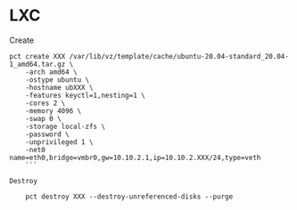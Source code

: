 # LXC

Create
```
pct create XXX /var/lib/vz/template/cache/ubuntu-20.04-standard_20.04-1_amd64.tar.gz \
    -arch amd64 \
    -ostype ubuntu \
    -hostname ubXXX \
    -features keyctl=1,nesting=1 \
    -cores 2 \
    -memory 4096 \
    -swap 0 \
    -storage local-zfs \
    -password \
    -unprivileged 1 \
    -net0 name=eth0,bridge=vmbr0,gw=10.10.2.1,ip=10.10.2.XXX/24,type=veth
    ```

Destroy

    pct destroy XXX --destroy-unreferenced-disks --purge
